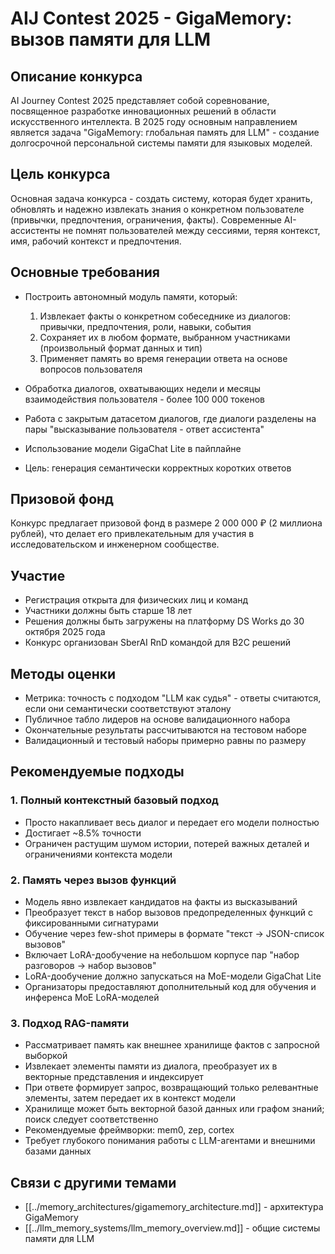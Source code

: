 # AIJ Contest 2025 - GigaMemory: вызов памяти для LLM

## Описание конкурса

AI Journey Contest 2025 представляет собой соревнование, посвященное разработке инновационных решений в области искусственного интеллекта. В 2025 году основным направлением является задача "GigaMemory: глобальная память для LLM" - создание долгосрочной персональной системы памяти для языковых моделей.

## Цель конкурса

Основная задача конкурса - создать систему, которая будет хранить, обновлять и надежно извлекать знания о конкретном пользователе (привычки, предпочтения, ограничения, факты). Современные AI-ассистенты не помнят пользователей между сессиями, теряя контекст, имя, рабочий контекст и предпочтения.

## Основные требования

- Построить автономный модуль памяти, который:
  1. Извлекает факты о конкретном собеседнике из диалогов: привычки, предпочтения, роли, навыки, события
  2. Сохраняет их в любом формате, выбранном участниками (произвольный формат данных и тип)
  3. Применяет память во время генерации ответа на основе вопросов пользователя

- Обработка диалогов, охватывающих недели и месяцы взаимодействия пользователя - более 100 000 токенов
- Работа с закрытым датасетом диалогов, где диалоги разделены на пары "высказывание пользователя - ответ ассистента"
- Использование модели GigaChat Lite в пайплайне
- Цель: генерация семантически корректных коротких ответов

## Призовой фонд

Конкурс предлагает призовой фонд в размере 2 000 000 ₽ (2 миллиона рублей), что делает его привлекательным для участия в исследовательском и инженерном сообществе.

## Участие

- Регистрация открыта для физических лиц и команд
- Участники должны быть старше 18 лет
- Решения должны быть загружены на платформу DS Works до 30 октября 2025 года
- Конкурс организован SberAI RnD командой для B2C решений

## Методы оценки

- Метрика: точность с подходом "LLM как судья" - ответы считаются, если они семантически соответствуют эталону
- Публичное табло лидеров на основе валидационного набора
- Окончательные результаты рассчитываются на тестовом наборе
- Валидационный и тестовый наборы примерно равны по размеру

## Рекомендуемые подходы

### 1. Полный контекстный базовый подход
- Просто накапливает весь диалог и передает его модели полностью
- Достигает ~8.5% точности
- Ограничен растущим шумом истории, потерей важных деталей и ограничениями контекста модели

### 2. Память через вызов функций
- Модель явно извлекает кандидатов на факты из высказываний
- Преобразует текст в набор вызовов предопределенных функций с фиксированными сигнатурами
- Обучение через few-shot примеры в формате "текст → JSON-список вызовов"
- Включает LoRA-дообучение на небольшом корпусе пар "набор разговоров → набор вызовов"
- LoRA-дообучение должно запускаться на MoE-модели GigaChat Lite
- Организаторы предоставляют дополнительный код для обучения и инференса MoE LoRA-моделей

### 3. Подход RAG-памяти
- Рассматривает память как внешнее хранилище фактов с запросной выборкой
- Извлекает элементы памяти из диалога, преобразует их в векторные представления и индексирует
- При ответе формирует запрос, возвращающий только релевантные элементы, затем передает их в контекст модели
- Хранилище может быть векторной базой данных или графом знаний; поиск следует соответственно
- Рекомендуемые фреймворки: mem0, zep, cortex
- Требует глубокого понимания работы с LLM-агентами и внешними базами данных

## Связи с другими темами

- [[../memory_architectures/gigamemory_architecture.md]] - архитектура GigaMemory
- [[../llm_memory_systems/llm_memory_overview.md]] - общие системы памяти для LLM